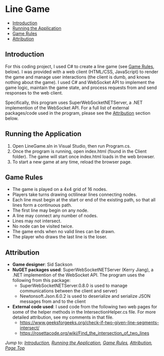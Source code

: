 # Line Game

* [Introduction](#introduction)
* [Running the Application](#running-the-application)
* [Game Rules](#game-rules)
* [Attribution](#attribution)

## Introduction
For this coding project, I used C# to create a line game (see [Game Rules](#game-rules), below). I was provided with a web client (HTML/CSS, JavaScript) to render the game and manage user interactions (the client is dumb, and knows nothing about the game). I used C# and WebSocket API to implement the game logic, maintain the game state, and process requests from and send responses to the web client.

Specifically, this program uses SuperWebSocketNETServer, a .NET implemention of the WebSocket API. For a full list of external packages/code used in the program, please see the [Attribution](#attribution) section below.

## Running the Application
1. Open LineGame.sln in Visual Studio, then run Program.cs.
2. Once the program is running, open index.html (found in the Client folder). The game will start once index.html loads in the web browser.
3. To start a new game at any time, reload the browser page.

## Game Rules
* The game is played on a 4x4 grid of 16 nodes.
* Players take turns drawing octilinear lines connecting nodes.
* Each line must begin at the start or end of the existing path, so that all lines form a continuous path.
* The first line may begin on any node.
* A line may connect any number of nodes.
* Lines may not intersect.
* No node can be visited twice.
* The game ends when no valid lines can be drawn.
* The player who draws the last line is the loser.

## Attribution
* **Game designer**: Sid Sackson
* **NuGET packages used**: SuperWebSocketNETServer (Kerry Jiang), a .NET implemention of the WebSocket API. The program uses the following from this package:
  - SuperWebSocketNETServer.0.8.0 is used to manage communications between the client and server)
  - Newtonsoft.Json.6.0.2 is used to deserialize and serialize JSON messages from and to the client
* **External code used**: I used code from the following two web pages for some of the helper methods in the IntersectionHelper.cs file. For more detailed attribution, see my comments in that file.
  - https://www.geeksforgeeks.org/check-if-two-given-line-segments-intersect/
  - https://rosettacode.org/wiki/Find_the_intersection_of_two_lines



*Jump to: [Introduction](#introduction), [Running the Application](#running-the-application), [Game Rules](#game-rules), [Attribution](#attribution), [Page Top](#line-game)*
